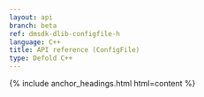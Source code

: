 ```yaml
---
layout: api
branch: beta
ref: dmsdk-dlib-configfile-h
language: C++
title: API reference (ConfigFile)
type: Defold C++
---
```

{% include anchor_headings.html html=content %}